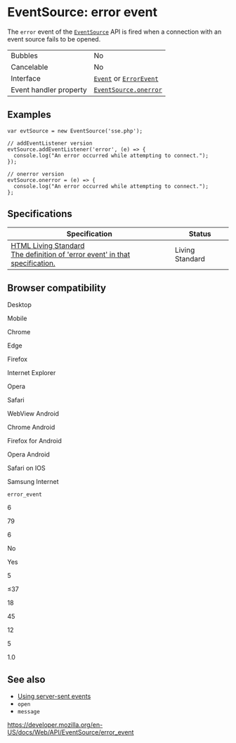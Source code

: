EventSource: error event
========================

The `error` event of the [`EventSource`](../eventsource) API is fired when a connection with an event source fails to be opened.

<table><tbody><tr class="odd"><td>Bubbles</td><td>No</td></tr><tr class="even"><td>Cancelable</td><td>No</td></tr><tr class="odd"><td>Interface</td><td><a href="../event"><code>Event</code></a> or <a href="../errorevent"><code>ErrorEvent</code></a></td></tr><tr class="even"><td>Event handler property</td><td><a href="onerror"><code>EventSource.onerror</code></a></td></tr></tbody></table>

Examples
--------

    var evtSource = new EventSource('sse.php');

    // addEventListener version
    evtSource.addEventListener('error', (e) => {
      console.log("An error occurred while attempting to connect.");
    });

    // onerror version
    evtSource.onerror = (e) => {
      console.log("An error occurred while attempting to connect.");
    };

Specifications
--------------

<table><thead><tr class="header"><th>Specification</th><th>Status</th></tr></thead><tbody><tr class="odd"><td><a href="https://html.spec.whatwg.org/multipage/indices.html#event-error">HTML Living Standard<br />
<span class="small">The definition of 'error event' in that specification.</span></a></td><td><span class="spec-living">Living Standard</span></td></tr></tbody></table>

Browser compatibility
---------------------

Desktop

Mobile

Chrome

Edge

Firefox

Internet Explorer

Opera

Safari

WebView Android

Chrome Android

Firefox for Android

Opera Android

Safari on IOS

Samsung Internet

`error_event`

6

79

6

No

Yes

5

≤37

18

45

12

5

1.0

See also
--------

-   [Using server-sent events](../server-sent_events/using_server-sent_events)
-   `open`
-   `message`

<a href="https://developer.mozilla.org/en-US/docs/Web/API/EventSource/error_event" class="_attribution-link">https://developer.mozilla.org/en-US/docs/Web/API/EventSource/error_event</a>
